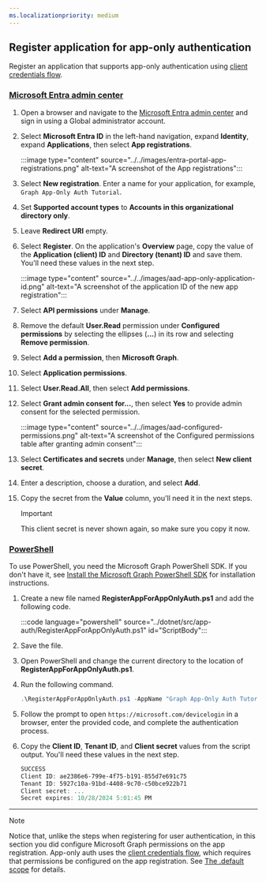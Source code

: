 ```yaml
---
ms.localizationpriority: medium
---
```


<!-- markdownlint-disable MD041 MD051 -->

## Register application for app-only authentication

Register an application that supports app-only authentication using [client credentials flow](/azure/active-directory/develop/v2-oauth2-client-creds-grant-flow).

### [Microsoft Entra admin center](#tab/aad)

1. Open a browser and navigate to the [Microsoft Entra admin center](https://entra.microsoft.com) and sign in using a Global administrator account.

1. Select **Microsoft Entra ID** in the left-hand navigation, expand **Identity**, expand **Applications**, then select **App registrations**.

    :::image type="content" source="../../images/entra-portal-app-registrations.png" alt-text="A screenshot of the App registrations":::

1. Select **New registration**. Enter a name for your application, for example, `Graph App-Only Auth Tutorial`.

1. Set **Supported account types** to **Accounts in this organizational directory only**.

1. Leave **Redirect URI** empty.

1. Select **Register**. On the application's **Overview** page, copy the value of the **Application (client) ID** and **Directory (tenant) ID** and save them. You'll need these values in the next step.

    :::image type="content" source="../../images/aad-app-only-application-id.png" alt-text="A screenshot of the application ID of the new app registration":::

1. Select **API permissions** under **Manage**.

1. Remove the default **User.Read** permission under **Configured permissions** by selecting the ellipses (**...**) in its row and selecting **Remove permission**.

1. Select **Add a permission**, then **Microsoft Graph**.

1. Select **Application permissions**.

1. Select **User.Read.All**, then select **Add permissions**.

1. Select **Grant admin consent for...**, then select **Yes** to provide admin consent for the selected permission.

    :::image type="content" source="../../images/aad-configured-permissions.png" alt-text="A screenshot of the Configured permissions table after granting admin consent":::

1. Select **Certificates and secrets** under **Manage**, then select **New client secret**.

1. Enter a description, choose a duration, and select **Add**.

1. Copy the secret from the **Value** column, you'll need it in the next steps.

    > [!IMPORTANT]
    > This client secret is never shown again, so make sure you copy it now.

### [PowerShell](#tab/powershell)

To use PowerShell, you need the Microsoft Graph PowerShell SDK. If you don't have it, see [Install the Microsoft Graph PowerShell SDK](/powershell/microsoftgraph/installation?view=graph-powershell-1.0) for installation instructions.

1. Create a new file named **RegisterAppForAppOnlyAuth.ps1** and add the following code.

    :::code language="powershell" source="../dotnet/src/app-auth/RegisterAppForAppOnlyAuth.ps1" id="ScriptBody":::

1. Save the file.

1. Open PowerShell and change the current directory to the location of **RegisterAppForAppOnlyAuth.ps1**.

1. Run the following command.

    ```powershell
    .\RegisterAppForAppOnlyAuth.ps1 -AppName "Graph App-Only Auth Tutorial" -GraphScopes "User.Read.All"
    ```

1. Follow the prompt to open `https://microsoft.com/devicelogin` in a browser, enter the provided code, and complete the authentication process.

1. Copy the **Client ID**, **Tenant ID**, and **Client secret** values from the script output. You'll need these values in the next step.

    ```powershell
    SUCCESS
    Client ID: ae2386e6-799e-4f75-b191-855d7e691c75
    Tenant ID: 5927c10a-91bd-4408-9c70-c50bce922b71
    Client secret: ...
    Secret expires: 10/28/2024 5:01:45 PM
    ```

---

> [!NOTE]
> Notice that, unlike the steps when registering for user authentication, in this section you did configure Microsoft Graph permissions on the app registration. App-only auth uses the [client credentials flow](/azure/active-directory/develop/v2-oauth2-client-creds-grant-flow), which requires that permissions be configured on the app registration. See [The .default scope](/azure/active-directory/develop/v2-permissions-and-consent#the-default-scope) for details.
